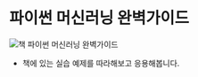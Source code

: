 # 파이썬 머신러닝 완벽가이드
![책 파이썬 머신러닝 완벽가이드](http://image.yes24.com/momo/TopCate2162/MidCate010/216194633.jpg)
- 책에 있는 실습 예제를 따라해보고 응용해봅니다.
